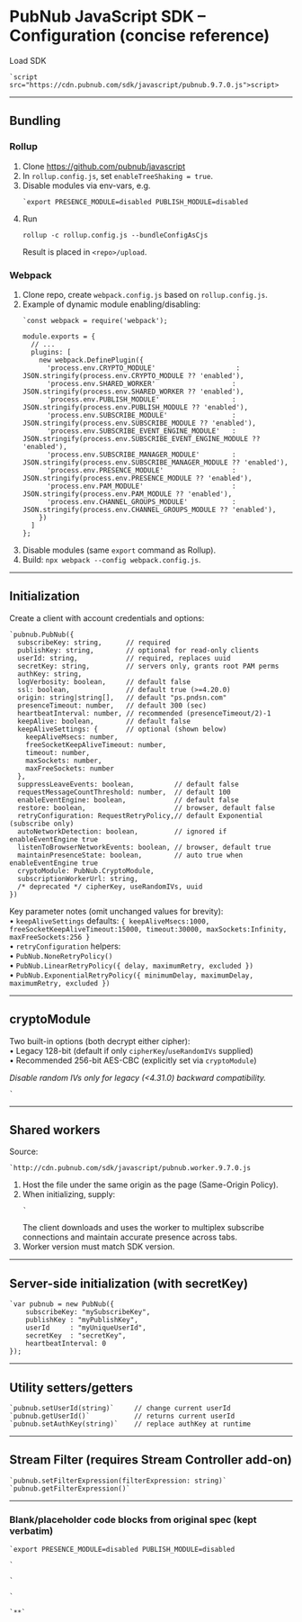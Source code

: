 # PubNub JavaScript SDK – Configuration (concise reference)

Load SDK  
```  
`script src="https://cdn.pubnub.com/sdk/javascript/pubnub.9.7.0.js">script>  
```  

---

## Bundling

### Rollup
1. Clone https://github.com/pubnub/javascript  
2. In `rollup.config.js`, set `enableTreeShaking = true`.  
3. Disable modules via env-vars, e.g.  
   ```  
   `export PRESENCE_MODULE=disabled PUBLISH_MODULE=disabled  
   ```  
4. Run  
   ```
   rollup -c rollup.config.js --bundleConfigAsCjs
   ```  
   Result is placed in `<repo>/upload`.

### Webpack
1. Clone repo, create `webpack.config.js` based on `rollup.config.js`.  
2. Example of dynamic module enabling/disabling:  
   ```  
   `const webpack = require('webpack');  
     
   module.exports = {  
     // ...  
     plugins: [  
       new webpack.DefinePlugin({  
         'process.env.CRYPTO_MODULE'                    : JSON.stringify(process.env.CRYPTO_MODULE ?? 'enabled'),  
         'process.env.SHARED_WORKER'                   : JSON.stringify(process.env.SHARED_WORKER ?? 'enabled'),  
         'process.env.PUBLISH_MODULE'                  : JSON.stringify(process.env.PUBLISH_MODULE ?? 'enabled'),  
         'process.env.SUBSCRIBE_MODULE'                : JSON.stringify(process.env.SUBSCRIBE_MODULE ?? 'enabled'),  
         'process.env.SUBSCRIBE_EVENT_ENGINE_MODULE'   : JSON.stringify(process.env.SUBSCRIBE_EVENT_ENGINE_MODULE ?? 'enabled'),  
         'process.env.SUBSCRIBE_MANAGER_MODULE'        : JSON.stringify(process.env.SUBSCRIBE_MANAGER_MODULE ?? 'enabled'),  
         'process.env.PRESENCE_MODULE'                 : JSON.stringify(process.env.PRESENCE_MODULE ?? 'enabled'),  
         'process.env.PAM_MODULE'                      : JSON.stringify(process.env.PAM_MODULE ?? 'enabled'),  
         'process.env.CHANNEL_GROUPS_MODULE'           : JSON.stringify(process.env.CHANNEL_GROUPS_MODULE ?? 'enabled'),  
       })  
     ]  
   };  
   ```  
3. Disable modules (same `export` command as Rollup).  
4. Build: `npx webpack --config webpack.config.js`.

---

## Initialization

Create a client with account credentials and options:

```  
`pubnub.PubNub({  
  subscribeKey: string,      // required  
  publishKey: string,        // optional for read-only clients  
  userId: string,            // required, replaces uuid  
  secretKey: string,         // servers only, grants root PAM perms  
  authKey: string,  
  logVerbosity: boolean,     // default false  
  ssl: boolean,              // default true (>=4.20.0)  
  origin: string|string[],   // default "ps.pndsn.com"  
  presenceTimeout: number,   // default 300 (sec)  
  heartbeatInterval: number, // recommended (presenceTimeout/2)-1  
  keepAlive: boolean,        // default false  
  keepAliveSettings: {       // optional (shown below)  
    keepAliveMsecs: number,  
    freeSocketKeepAliveTimeout: number,  
    timeout: number,  
    maxSockets: number,  
    maxFreeSockets: number  
  },  
  suppressLeaveEvents: boolean,          // default false  
  requestMessageCountThreshold: number,  // default 100  
  enableEventEngine: boolean,            // default false  
  restore: boolean,                      // browser, default false  
  retryConfiguration: RequestRetryPolicy,// default Exponential (subscribe only)  
  autoNetworkDetection: boolean,         // ignored if enableEventEngine true  
  listenToBrowserNetworkEvents: boolean, // browser, default true  
  maintainPresenceState: boolean,        // auto true when enableEventEngine true  
  cryptoModule: PubNub.CryptoModule,  
  subscriptionWorkerUrl: string,  
  /* deprecated */ cipherKey, useRandomIVs, uuid  
})  
```  

Key parameter notes (omit unchanged values for brevity):  
• `keepAliveSettings` defaults: `{ keepAliveMsecs:1000, freeSocketKeepAliveTimeout:15000, timeout:30000, maxSockets:Infinity, maxFreeSockets:256 }`  
• `retryConfiguration` helpers:  
  • `PubNub.NoneRetryPolicy()`  
  • `PubNub.LinearRetryPolicy({ delay, maximumRetry, excluded })`  
  • `PubNub.ExponentialRetryPolicy({ minimumDelay, maximumDelay, maximumRetry, excluded })`  

---

## cryptoModule

Two built-in options (both decrypt either cipher):  
• Legacy 128-bit (default if only `cipherKey`/`useRandomIVs` supplied)  
• Recommended 256-bit AES-CBC (explicitly set via `cryptoModule`)  

_Disable random IVs only for legacy (<4.31.0) backward compatibility._

```  
`  
```  

---

## Shared workers

Source:  
```  
`http://cdn.pubnub.com/sdk/javascript/pubnub.worker.9.7.0.js  
```  

1. Host the file under the same origin as the page (Same-Origin Policy).  
2. When initializing, supply:  
   ```  
   `  
   ```  
   The client downloads and uses the worker to multiplex subscribe connections and maintain accurate presence across tabs.  
3. Worker version must match SDK version.

---

## Server-side initialization (with secretKey)

```  
`var pubnub = new PubNub({  
    subscribeKey: "mySubscribeKey",  
    publishKey : "myPublishKey",  
    userId     : "myUniqueUserId",  
    secretKey  : "secretKey",  
    heartbeatInterval: 0  
});  
```  

---

## Utility setters/getters

```  
`pubnub.setUserId(string)`     // change current userId  
`pubnub.getUserId()`           // returns current userId  
`pubnub.setAuthKey(string)`    // replace authKey at runtime  
```

---

## Stream Filter (requires Stream Controller add-on)

```  
`pubnub.setFilterExpression(filterExpression: string)`  
`pubnub.getFilterExpression()`  
```  

---

### Blank/placeholder code blocks from original spec (kept verbatim)

```  
`export PRESENCE_MODULE=disabled PUBLISH_MODULE=disabled  
```  

```  
`  
```  

```  
`  
```  

```  
`  
```  

```  
`**`  
```
